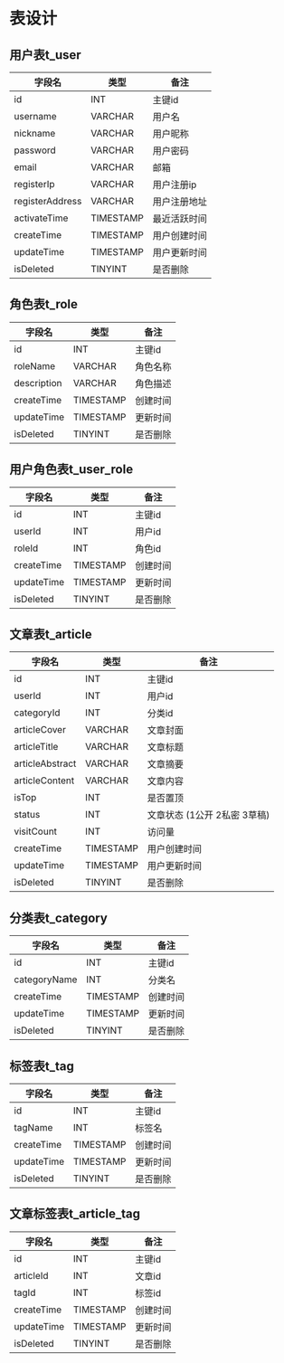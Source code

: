 # 表设计

## 用户表t_user

| 字段名          | 类型      | 备注         |
| --------------- | --------- | ------------ |
| id              | INT       | 主键id       |
| username        | VARCHAR   | 用户名       |
| nickname        | VARCHAR   | 用户昵称     |
| password        | VARCHAR   | 用户密码     |
| email           | VARCHAR   | 邮箱         |
| registerIp      | VARCHAR   | 用户注册ip   |
| registerAddress | VARCHAR   | 用户注册地址 |
| activateTime    | TIMESTAMP | 最近活跃时间 |
| createTime      | TIMESTAMP | 用户创建时间 |
| updateTime      | TIMESTAMP | 用户更新时间 |
| isDeleted       | TINYINT   | 是否删除     |

## 角色表t_role

| 字段名      | 类型      | 备注     |
| ----------- | --------- | -------- |
| id          | INT       | 主键id   |
| roleName    | VARCHAR   | 角色名称 |
| description | VARCHAR   | 角色描述 |
| createTime  | TIMESTAMP | 创建时间 |
| updateTime  | TIMESTAMP | 更新时间 |
| isDeleted   | TINYINT   | 是否删除 |

## 用户角色表t_user_role

| 字段名     | 类型      | 备注     |
| ---------- | --------- | -------- |
| id         | INT       | 主键id   |
| userId     | INT       | 用户id   |
| roleId     | INT       | 角色id   |
| createTime | TIMESTAMP | 创建时间 |
| updateTime | TIMESTAMP | 更新时间 |
| isDeleted  | TINYINT   | 是否删除 |

## 文章表t_article

| 字段名          | 类型      | 备注                         |
| --------------- | --------- | ---------------------------- |
| id              | INT       | 主键id                       |
| userId          | INT       | 用户id                       |
| categoryId      | INT       | 分类id                       |
| articleCover    | VARCHAR   | 文章封面                     |
| articleTitle    | VARCHAR   | 文章标题                     |
| articleAbstract | VARCHAR   | 文章摘要                     |
| articleContent  | VARCHAR   | 文章内容                     |
| isTop           | INT       | 是否置顶                     |
| status          | INT       | 文章状态 (1公开 2私密 3草稿) |
| visitCount      | INT       | 访问量                       |
| createTime      | TIMESTAMP | 用户创建时间                 |
| updateTime      | TIMESTAMP | 用户更新时间                 |
| isDeleted       | TINYINT   | 是否删除                     |

## 分类表t_category

| 字段名       | 类型      | 备注     |
| ------------ | --------- | -------- |
| id           | INT       | 主键id   |
| categoryName | INT       | 分类名   |
| createTime   | TIMESTAMP | 创建时间 |
| updateTime   | TIMESTAMP | 更新时间 |
| isDeleted    | TINYINT   | 是否删除 |

## 标签表t_tag

| 字段名     | 类型      | 备注     |
| ---------- | --------- | -------- |
| id         | INT       | 主键id   |
| tagName    | INT       | 标签名   |
| createTime | TIMESTAMP | 创建时间 |
| updateTime | TIMESTAMP | 更新时间 |
| isDeleted  | TINYINT   | 是否删除 |

## 文章标签表t_article_tag

| 字段名     | 类型      | 备注     |
| ---------- | --------- | -------- |
| id         | INT       | 主键id   |
| articleId  | INT       | 文章id   |
| tagId      | INT       | 标签id   |
| createTime | TIMESTAMP | 创建时间 |
| updateTime | TIMESTAMP | 更新时间 |
| isDeleted  | TINYINT   | 是否删除 |
